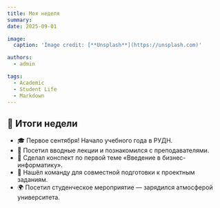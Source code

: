 ```yaml
---
title: Моя неделя
summary: 
date: 2025-09-01

image:
  caption: 'Image credit: [**Unsplash**](https://unsplash.com)'

authors:
  - admin

tags:
  - Academic
  - Student Life
  - Markdown
---
```


## 📅 Итоги недели  

- 🎓 Первое сентября! Начало учебного года в РУДН.  
- 📖 Посетил вводные лекции и познакомился с преподавателями.  
- 📝 Сделал конспект по первой теме «Введение в бизнес-информатику».  
- 🤝 Нашёл команду для совместной подготовки к проектным заданиям.  
- 🌍 Посетил студенческое мероприятие — зарядился атмосферой университета.  

